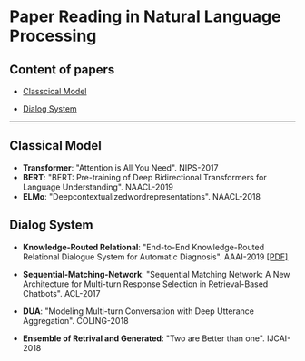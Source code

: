 Paper Reading in Natural Language Processing  
=================


Content of papers
---------------------
* [Classcical Model](https://github.com/ZhanHaolan316/NLP-PaperReading/tree/master/papers/classical%20model)

* [Dialog System](https://github.com/ZhanHaolan316/NLP-PaperReading/tree/master/papers/dialog-system)
_____________________



Classical Model
---------------------
* **Transformer**: "Attention is All You Need". NIPS-2017
* **BERT**: "BERT: Pre-training of Deep Bidirectional Transformers for Language Understanding". NAACL-2019
* **ELMo**: "Deepcontextualizedwordrepresentations". NAACL-2018




Dialog System
---------------------  
* **Knowledge-Routed Relational**: "End-to-End Knowledge-Routed Relational Dialogue System for Automatic Diagnosis". AAAI-2019 [[PDF]](https://github.com/ZhanHaolan316/NLP-PaperReading/blob/master/papers/dialog-system/AAAI2019-End-to-EndKnowledge-RoutedRelationalDialogueSystemfor%20AutomaticDiagnosis.pdf)

* **Sequential-Matching-Network**: "Sequential Matching Network: A New Architecture for Multi-turn Response Selection in Retrieval-Based Chatbots". ACL-2017
* **DUA**: "Modeling Multi-turn Conversation with Deep Utterance Aggregation". COLING-2018
* **Ensemble of Retrival and Generated**: "Two are Better than one". IJCAI-2018


